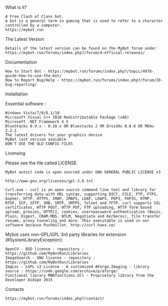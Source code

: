What is it?

    A Free Clash of Clans bot.
    A bot is a general term in gaming that is used to refer to a character controlled by a computer.
    https://mybot.run

The Latest Version

    Details of the latest version can be found on the MyBot forum under https://mybot.run/forums/index.php?/forum/4-official-releases/

Documentation

    How to Start Bot - https://mybot.run/forums/index.php?/topic/4978-guide-how-to-use-the-bot/
    How to Report Bug/Help - https://mybot.run/forums/index.php?/forum/20-bug-reporting/

Installation

Essential software :

    Windows Vista/7/8/8.1/10
    Microsoft Visual C++ 2010 Redistributable Package (x86)
    Microsoft .NET Framework 4.5
    BlueStacks 0.9.x - 0.10.x OR Bluestacks 2 OR Droid4x 0.8.6 OR MEmu 2.2.1
    The latest drivers for your graphics device
    MyBot last version avaiable
    DON´T USE THE OLD CONFIG FILES

Licensing

Please see the file called LICENSE.

    MyBot autoit code is open sourced under GNU GENERAL PUBLIC LICENSE v3

    http://www.gnu.org/licenses/gpl-3.0.txt

    Curl.exe - curl is an open source command line tool and library for transferring data with URL syntax, supporting DICT, FILE, FTP, FTPS, Gopher, HTTP, HTTPS, IMAP, IMAPS, LDAP, LDAPS, POP3, POP3S, RTMP, RTSP, SCP, SFTP, SMB, SMTP, SMTPS, Telnet and TFTP. curl supports SSL certificates, HTTP POST, HTTP PUT, FTP uploading, HTTP form based upload, proxies, HTTP/2, cookies, user+password authentication (Basic, Plain, Digest, CRAM-MD5, NTLM, Negotiate and Kerberos), file transfer resume, proxy tunneling and more. This executable is used in our software because Pushbullet. http://curl.haxx.se/

Mybot uses non-GPL/GPL 3rd party libraries for extension (#SystemLibraryException):

    OpenCV - BSD license - repository : https://github.com/MyBotRun/Libraries
    ImageSearch - GNU license - repository : https://github.com/MyBotRun/Libraries
    ImgLoc - LGPL v3 License - A customized AForge.Imaging - library source : https://code.google.com/archive/p/aforge/
    Functional library MBRfunctions.dll - Proprietary library from the Developer Didipe 2015

Contacts

    https://mybot.run/forums/index.php?/contact/
